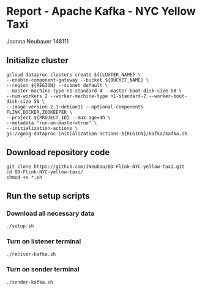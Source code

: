 # Report - Apache Kafka - NYC Yellow Taxi 
Joanna Neubauer 148111

## Initialize cluster
```
gcloud dataproc clusters create ${CLUSTER_NAME} \
--enable-component-gateway --bucket ${BUCKET_NAME} \
--region ${REGION} --subnet default \
--master-machine-type n1-standard-4 --master-boot-disk-size 50 \
--num-workers 2 --worker-machine-type n1-standard-2 --worker-boot-disk-size 50 \
--image-version 2.1-debian11 --optional-components FLINK,DOCKER,ZOOKEEPER \
--project ${PROJECT_ID} --max-age=4h \
--metadata "run-on-master=true" \
--initialization-actions \
gs://goog-dataproc-initialization-actions-${REGION}/kafka/kafka.sh
```

## Download repository code
```
git clone https://github.com/JNeubau/BD-Flink-NYC-yellow-taxi.git
cd BD-Flink-NYC-yellow-taxi/
chmod +x *.sh
```

## Run the setup scripts
### Download all necessary data
```
./setup.sh
```

<!-- ### Assign environmental variables
```
./environ.sh
``` -->

<!-- ### Create Kafka topics
```
./create-topics.sh
``` -->

### Turn on listener terminal
```
./reciver-kafka.sh
```

### Turn on sender terminal
```
./sender-kafka.sh
```
